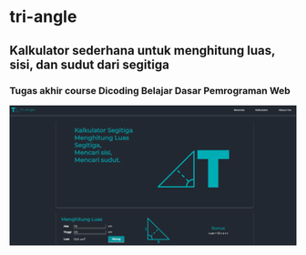 # tri-angle
## Kalkulator sederhana untuk menghitung luas, sisi, dan sudut dari segitiga
### Tugas akhir course Dicoding Belajar Dasar Pemrograman Web

![Demo](demo.png)
